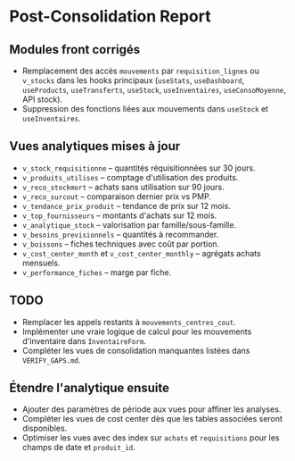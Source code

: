 # Post-Consolidation Report

## Modules front corrigés
- Remplacement des accès `mouvements` par `requisition_lignes` ou `v_stocks` dans les hooks principaux (`useStats`, `useDashboard`, `useProducts`, `useTransferts`, `useStock`, `useInventaires`, `useConsoMoyenne`, API stock).
- Suppression des fonctions liées aux mouvements dans `useStock` et `useInventaires`.

## Vues analytiques mises à jour
- `v_stock_requisitionne` – quantités réquisitionnées sur 30 jours.
- `v_produits_utilises` – comptage d'utilisation des produits.
- `v_reco_stockmort` – achats sans utilisation sur 90 jours.
- `v_reco_surcout` – comparaison dernier prix vs PMP.
- `v_tendance_prix_produit` – tendance de prix sur 12 mois.
- `v_top_fournisseurs` – montants d'achats sur 12 mois.
- `v_analytique_stock` – valorisation par famille/sous-famille.
- `v_besoins_previsionnels` – quantités à recommander.
- `v_boissons` – fiches techniques avec coût par portion.
- `v_cost_center_month` et `v_cost_center_monthly` – agrégats achats mensuels.
- `v_performance_fiches` – marge par fiche.

## TODO
- Remplacer les appels restants à `mouvements_centres_cout`.
- Implémenter une vraie logique de calcul pour les mouvements d'inventaire dans `InventaireForm`.
- Compléter les vues de consolidation manquantes listées dans `VERIFY_GAPS.md`.

## Étendre l'analytique ensuite
- Ajouter des paramètres de période aux vues pour affiner les analyses.
- Compléter les vues de cost center dès que les tables associées seront disponibles.
- Optimiser les vues avec des index sur `achats` et `requisitions` pour les champs de date et `produit_id`.
